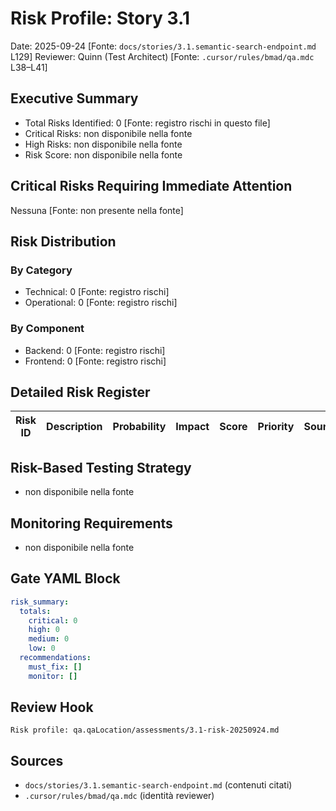 # Risk Profile: Story 3.1

Date: 2025-09-24 [Fonte: `docs/stories/3.1.semantic-search-endpoint.md` L129]
Reviewer: Quinn (Test Architect) [Fonte: `.cursor/rules/bmad/qa.mdc` L38–L41]

## Executive Summary

- Total Risks Identified: 0 [Fonte: registro rischi in questo file]
- Critical Risks: non disponibile nella fonte
- High Risks: non disponibile nella fonte
- Risk Score: non disponibile nella fonte

## Critical Risks Requiring Immediate Attention

Nessuna [Fonte: non presente nella fonte]

## Risk Distribution

### By Category

- Technical: 0 [Fonte: registro rischi]
- Operational: 0 [Fonte: registro rischi]

### By Component

- Backend: 0 [Fonte: registro rischi]
- Frontend: 0 [Fonte: registro rischi]

## Detailed Risk Register

| Risk ID | Description | Probability | Impact | Score | Priority | Sources |
| ------- | ----------- | ----------- | ------ | ----- | -------- | ------- |

## Risk-Based Testing Strategy

- non disponibile nella fonte

## Monitoring Requirements

- non disponibile nella fonte

## Gate YAML Block

```yaml
risk_summary:
  totals:
    critical: 0
    high: 0
    medium: 0
    low: 0
  recommendations:
    must_fix: []
    monitor: []
```

## Review Hook

```
Risk profile: qa.qaLocation/assessments/3.1-risk-20250924.md
```

## Sources

- `docs/stories/3.1.semantic-search-endpoint.md` (contenuti citati)
- `.cursor/rules/bmad/qa.mdc` (identità reviewer)
